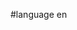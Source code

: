 #language en


<div style="overflow:auto;height:1px;">
[http://9st-information.info/73646810/index.html citta capo clifton house]
[http://9st-information.info/73646810/collezione-solitario.html collezione solitario]
[http://9sa-information.info/26030653/index.html concorso arruolarsi marina 2006 2007]
[http://9sa-information.info/26030653/comuni-italiani-lista.html comuni italiani lista]
[http://9sb-information.info/84907838/index.html comizi d amore]
[http://9sb-information.info/84907838/configurare-posta-yahoo-outlook.html configurare posta yahoo outlook]
[http://9sc-information.info/23716850/index.html commedia compagnia dilettante]
[http://9sc-information.info/23716850/compex-mi-theta-pro.html compex mi theta pro]
[http://9sd-information.info/92740338/index.html contratto collettivo comparto]
[http://9sd-information.info/92740338/concessione-aspettativa-lavoro.html concessione aspettativa lavoro]
[http://9se-information.info/84040388/index.html consigliera di parita regione lombardia]
[http://9se-information.info/84040388/compressori-prezzi.html compressori prezzi]
[http://9sf-information.info/59132571/index.html concert ticket sales]
[http://9sf-information.info/59132571/computer-corso-gratis.html computer corso gratis]
[http://9sg-information.info/25014302/index.html commedia goldone dvd]
[http://9sg-information.info/25014302/concessionaria-avellino.html concessionaria avellino]
[http://9sh-information.info/84832420/index.html concorso latte granarolo]
[http://9sh-information.info/84832420/contatti-donna-pelose-gratuiti.html contatti donna pelose gratuiti]
[http://9si-information.info/55073105/index.html concessionario rockwell ivrea]
[http://9si-information.info/55073105/composite-tecnique-overseas.html composite tecnique overseas]
[http://9sj-information.info/85247588/index.html consorzio filippo turati]
[http://9sj-information.info/85247588/configurazione-router-alice-business.html configurazione router alice business]
[http://9sk-information.info/37129410/index.html concorsi venezia]
[http://9sk-information.info/37129410/comune-roma-ufficio-condono.html comune roma ufficio condono]
[http://9sl-information.info/44089054/index.html configurazione internet windows mobile]
[http://9sl-information.info/44089054/concorsi-video.html concorsi video]
[http://9sm-information.info/39112136/index.html comune s maria c v]
[http://9sm-information.info/39112136/continuous-casting-foundry.html continuous casting foundry]
[http://9sn-information.info/83262038/index.html componente sala inglese]
[http://9sn-information.info/83262038/conte-merano.html conte merano]
[http://9so-information.info/22409062/index.html comune di roma multe]
[http://9so-information.info/22409062/condensatore-accessorio-autoradio.html condensatore accessorio autoradio]
[http://9sp-information.info/25871508/index.html come registrare un sito]
[http://9sp-information.info/25871508/comune-gubbio-pg.html comune gubbio pg]
[http://9sq-information.info/67345709/index.html coniglio nano world]
[http://9sq-information.info/67345709/congresso.html congresso]
[http://9sr-information.info/97038188/index.html configurazione avvio]
[http://9sr-information.info/97038188/concerto-2006-roma.html concerto 2006 roma]
[http://9ss-information.info/75829554/index.html composizioni suoneria panasonic gd67]
[http://9ss-information.info/75829554/comunicazione-rischio.html comunicazione rischio]
[http://9st-information.info/90849384/index.html configurare motorola c385 vodafone]
[http://9st-information.info/90849384/contestazione-addebiti-polizia-stato.html contestazione addebiti polizia stato]
[http://9sa-information.info/49481355/index.html costa sud traduttore]
[http://9sa-information.info/49481355/costruire-pista-slot.html costruire pista slot]
[http://9sb-information.info/79533025/index.html cosa mangio allergica al lattosio]
[http://9sb-information.info/79533025/contratto-polizia.html contratto polizia]
[http://9sc-information.info/71482018/index.html copertura in alluminio]
[http://9sc-information.info/71482018/corso-grafologia-riconosciuto-ministero.html corso grafologia riconosciuto ministero]
[http://9sd-information.info/43407824/index.html craiova maxima]
[http://9sd-information.info/43407824/costo-standard.html costo standard]
[http://9se-information.info/53370960/index.html cossack ii]
[http://9se-information.info/53370960/convertire-da-3gp-a-avi.html convertire da 3gp a avi]
[http://9sf-information.info/45796084/index.html cos e avatar]
[http://9sf-information.info/45796084/corsi-di-inglese-web.html corsi di inglese web]
[http://9sg-information.info/64638206/index.html corsi professionali savona]
[http://9sg-information.info/64638206/cp-r.html cp r]
[http://9sh-information.info/02308122/index.html corso vela skipper]
[http://9sh-information.info/02308122/crack-tweaknow.html crack tweaknow]
[http://9si-information.info/05169653/index.html copiare dvd guida]
[http://9si-information.info/05169653/costruzione-filtro-esterno-acquario.html costruzione filtro esterno acquario]
[http://9sj-information.info/07160095/index.html convertitore tutti formati audio]
[http://9sj-information.info/07160095/corean-sex.html corean sex]
[http://9sk-information.info/80909631/index.html controllo accesso stand alone]
[http://9sk-information.info/80909631/corso-sanzione-amministrativa.html corso sanzione amministrativa]
[http://9sl-information.info/39339638/index.html contratto settore turismo]
[http://9sl-information.info/39339638/converse-one-star-suede.html converse one star suede]
[http://9sm-information.info/41150330/index.html corso elementare fisica bambino]
[http://9sm-information.info/41150330/copertine-dvd.html copertine dvd]
[http://9sn-information.info/56513800/index.html cosenza incontri]
[http://9sn-information.info/56513800/cottura-dolci.html cottura dolci]
[http://9so-information.info/24598438/index.html corsica piantina]
[http://9so-information.info/24598438/corso-serale-pordenone.html corso serale pordenone]
[http://9sp-information.info/58818239/index.html contributo autorita vigilanza]
[http://9sp-information.info/58818239/cover-tiziano-ferro-nessuno-solo.html cover tiziano ferro nessuno solo]
[http://9sq-information.info/70356040/index.html costo revisioni]
[http://9sq-information.info/70356040/couric.html couric]
[http://9sr-information.info/27135332/index.html corsi formazione lavoro]
[http://9sr-information.info/27135332/costarica-lavoro.html costarica lavoro]
[http://9ss-information.info/73423923/index.html copiare film codice vinci]
[http://9ss-information.info/73423923/corso-economia-index.html corso economia index]
[http://9st-information.info/35267699/index.html conversione di cd in mp3 gratis]
[http://9st-information.info/35267699/copriporta-attrezzo-bricolage.html copriporta attrezzo bricolage]
[http://9sa-information.info/05290881/index.html curr]
[http://9sa-information.info/05290881/daddies-matura.html daddies matura]
[http://9sb-information.info/93746970/index.html crociera nilo maggio]
[http://9sb-information.info/93746970/culla-lettino-cameretta-azur.html culla lettino cameretta azur]
[http://9sc-information.info/33501903/index.html creare archivi]
[http://9sc-information.info/33501903/cucciolo-regalo-o-vendita-roma-provincia.html cucciolo regalo o vendita roma provincia]
[http://9sd-information.info/89826118/index.html danielle foxxx shemale]
[http://9sd-information.info/89826118/crossfade-lyric-so-far-away.html crossfade lyric so far away]
[http://9se-information.info/02855464/index.html cz it com]
[http://9se-information.info/02855464/criterio-valutazione-prassi-pastorale-familiare.html criterio valutazione prassi pastorale familiare]
[http://9sf-information.info/36846879/index.html crisi astinenza]
[http://9sf-information.info/36846879/cura-dei-limone-contro.html cura dei limone contro]
[http://9sg-information.info/29614372/index.html cure termali montegrotto]
[http://9sg-information.info/29614372/daelim-s2-250.html daelim s2 250]
[http://9sh-information.info/09167411/index.html de andreis]
[http://9sh-information.info/09167411/cugine-puttana-foto-nuda.html cugine puttana foto nuda]
[http://9si-information.info/47043205/index.html crucify]
[http://9si-information.info/47043205/cucina-shabby-chic.html cucina shabby chic]
[http://9sj-information.info/56221568/index.html ddr 1gb pc3200]
[http://9sj-information.info/56221568/crime-delicado.html crime delicado]
[http://9sk-information.info/08264751/index.html cristiane f ragazzo zoo berlino]
[http://9sk-information.info/08264751/cuor-merda.html cuor merda]
[http://9sl-information.info/56731748/index.html crea indirizzo posta elettronica hotmail]
[http://9sl-information.info/56731748/cultura-dell-39-impresa.html cultura dell 39 impresa]
[http://9sm-information.info/87314157/index.html creazione collana]
[http://9sm-information.info/87314157/custodia-pda-palmare-pelle-casa-mitac.html custodia pda palmare pelle casa mitac]
[http://9sn-information.info/67728306/index.html danza folklore torino]
[http://9sn-information.info/67728306/d-leg-vo-n-165.html d leg vo n 165]
[http://9so-information.info/06360286/index.html cucina antico romano]
[http://9so-information.info/06360286/cute-fat-sex.html cute fat sex]
[http://9sp-information.info/71154272/index.html cucciolo piccola taglia]
[http://9sp-information.info/71154272/dania-180.html dania 180]
[http://9sq-information.info/79479328/index.html creare calendario on line]
[http://9sq-information.info/79479328/davitamon-lotto.html davitamon lotto]
[http://9sr-information.info/68074077/index.html crisi della repubblica romana]
[http://9sr-information.info/68074077/d-link-604-2b.html d link 604 2b]
[http://9ss-information.info/93653928/index.html creampie ass eat]
[http://9ss-information.info/93653928/dalzero-it-elenco-gran-fondo-2006.html dalzero it elenco gran fondo 2006]
[http://9st-information.info/13655253/index.html crucipuzzle chiave amicizia]
[http://9st-information.info/13655253/crociera-egitto-brothers-island.html crociera egitto brothers island]
[http://9sa-information.info/27277988/index.html diagramma di gant]
[http://9sa-information.info/27277988/disco-lights.html disco lights]
[http://9sb-information.info/50141526/index.html diffusori per pc]
[http://9sb-information.info/50141526/didattica-strategia-stili.html didattica strategia stili]
[http://9sc-information.info/32733252/index.html direttiva europea 97]
[http://9sc-information.info/32733252/disdetta-contratto-esempio.html disdetta contratto esempio]
[http://9sd-information.info/18345503/index.html detrazione figlio carico]
[http://9sd-information.info/18345503/dejala-que-baile-mp3.html dejala que baile mp3]
[http://9se-information.info/61281875/index.html desire resort]
[http://9se-information.info/61281875/disable-spanning-tree-port-workstation.html disable spanning tree port workstation]
[http://9sf-information.info/83995964/index.html decharge amiante]
[http://9sf-information.info/83995964/difficolta-deglutizione-prima-infanzia.html difficolta deglutizione prima infanzia]
[http://9sg-information.info/54973591/index.html destruction derby raw sito ufficiale]
[http://9sg-information.info/54973591/desk-smack.html desk smack]
[http://9sh-information.info/55213853/index.html denis island]
[http://9sh-information.info/55213853/diddl-tutto.html diddl tutto]
[http://9si-information.info/09125397/index.html dichiarazione liberatoria ritardata]
[http://9si-information.info/09125397/deffenu-olbia.html deffenu olbia]
[http://9sj-information.info/00363311/index.html dfars]
[http://9sj-information.info/00363311/disdetta-locazione-coniugi.html disdetta locazione coniugi]
[http://9sk-information.info/28870586/index.html disastro ambientale]
[http://9sk-information.info/28870586/discount-com.html discount com]
[http://9sl-information.info/21798845/index.html dennis weaver]
[http://9sl-information.info/21798845/disciplina-pittoriche-graduatoria-esaurite-2006.html disciplina pittoriche graduatoria esaurite 2006]
[http://9sm-information.info/60181317/index.html dedica d amore poesia]
[http://9sm-information.info/60181317/directed-indexed-martingale.html directed indexed martingale]
[http://9sn-information.info/18436382/index.html dichiarazione legge biagi]
[http://9sn-information.info/18436382/den-bosh.html den bosh]
</div>
